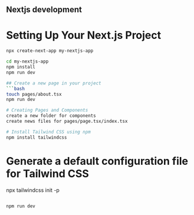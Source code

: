 
## Nextjs development
# Setting Up Your Next.js Project
```bash
npx create-next-app my-nextjs-app

```
```bash
cd my-nextjs-app
npm install 
npm run dev

## Create a new page in your project
```bash
touch pages/about.tsx
npm run dev

# Creating Pages and Components
create a new folder for components
create news files for pages/page.tsx/index.tsx

# Install Tailwind CSS using npm
npm install tailwindcss
```

# Generate a default configuration file for Tailwind CSS
npx tailwindcss init -p
```

npm run dev
```


